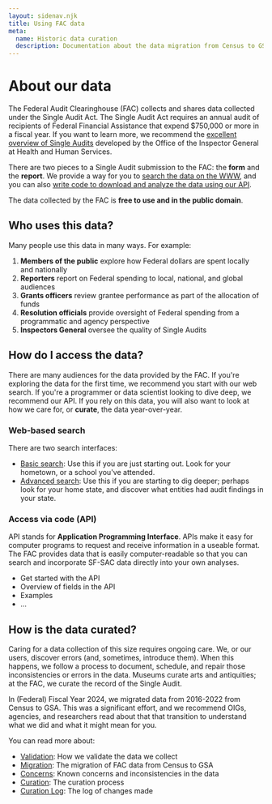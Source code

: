 ```yaml
---
layout: sidenav.njk
title: Using FAC data
meta:
  name: Historic data curation
  description: Documentation about the data migration from Census to GSA.
---
```


# About our data

The Federal Audit Clearinghouse (FAC) collects and shares data collected under the Single Audit Act. The Single Audit Act requires an annual audit of recipients of Federal Financial Assistance that expend $750,000 <!-- FIXME make this a variable --> or more in a fiscal year. If you want to learn more, we recommend the [excellent overview of Single Audits](https://oig.hhs.gov/reports-and-publications/featured-topics/ihs/training/understanding-single-audits/content/#/) developed by the Office of the Inspector General at Health and Human Services.

There are two pieces to a Single Audit submission to the FAC: the **form** and the **report**. We provide a way for you to [search the data on the WWW](FIXME), and you can also [write code to download and analyze the data using our API](FIXME).

The data collected by the FAC is **free to use and in the public domain**.

## Who uses this data?

Many people use this data in many ways. For example: 

1. **Members of the public** explore how Federal dollars are spent locally and nationally
2. **Reporters** report on Federal spending to local, national, and global audiences
3. **Grants officers** review grantee performance as part of the allocation of funds
4. **Resolution officials** provide oversight of Federal spending from a programmatic and agency perspective
5. **Inspectors General** oversee the quality of Single Audits

## How do I access the data?


There are many audiences for the data provided by the FAC. If you're exploring the data for the first time, we recommend you start with our web search. If you're a programmer or data scientist looking to dive deep, we recommend our API. If you rely on this data, you will also want to look at how we care for, or **curate**, the data year-over-year.

### Web-based search

There are two search interfaces:

* [Basic search](https://app.fac.gov/dissemination/search/): Use this if you are just starting out. Look for your hometown, or a school you've attended.
* [Advanced search](https://app.fac.gov/dissemination/search/advanced/): Use this if you are starting to dig deeper; perhaps look for your home state, and discover what entities had audit findings in your state. 

### Access via code (API)

API stands for **Application Programming Interface**. APIs make it easy for computer programs to request and receive information in a useable format. The FAC provides data that is easily computer-readable so that you can search and incorporate SF-SAC data directly into your own analyses.

* Get started with the API
* Overview of fields in the API
* Examples
* ...
   
## How is the data curated?

Caring for a data collection of this size requires ongoing care. We, or our users, discover errors (and, sometimes, introduce them). When this happens, we follow a process to document, schedule, and repair those inconsistencies or errors in the data. Museums curate arts and antiquities; at the FAC, we curate the record of the Single Audit. 

In (Federal) Fiscal Year 2024, we migrated data from 2016-2022 from Census to GSA. This was a significant effort, and we recommend OIGs, agencies, and researchers read about that that transition to understand what we did and what it might mean for you.

You can read more about:

* [Validation](validations/): How we validate the data we collect
* [Migration](migration/): The migration of FAC data from Census to GSA
* [Concerns](concerns/): Known concerns and inconsistencies in the data
* [Curation](curation/): The curation process
* [Curation Log](curation-log/): The log of changes made

